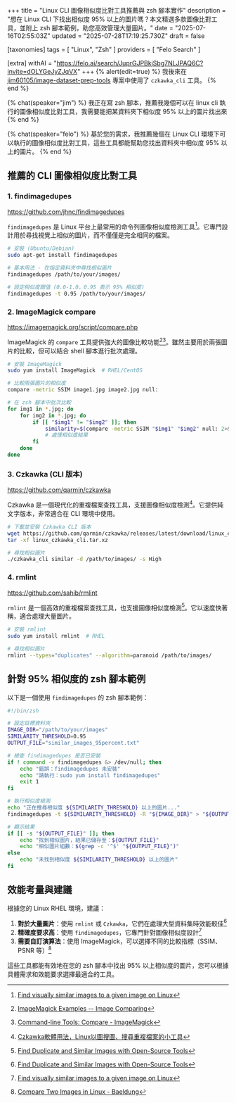 +++
title = "Linux CLI 圖像相似度比對工具推薦與 zsh 腳本實作"
description = "想在 Linux CLI 下找出相似度 95% 以上的圖片嗎？本文精選多款圖像比對工具，並附上 zsh 腳本範例，助您高效管理大量圖片。"
date = "2025-07-16T02:55:03Z"
updated = "2025-07-28T17:19:25.730Z"
draft = false

[taxonomies]
tags = [ "Linux", "Zsh" ]
providers = [ "Felo Search" ]

[extra]
withAI = "<https://felo.ai/search/JuprGJPBkjSbg7NLJPAQ6C?invite=dOLYGeJyZJqVX>"
+++
{% alert(edit=true) %}
我後來在 [jim60105/image-dataset-prep-tools](https://github.com/jim60105/image-dataset-prep-tools) 專案中使用了 `czkawka_cli` 工具。
{% end %}

{% chat(speaker="jim") %}
我正在寫 zsh 腳本，推薦我幾個可以在 linux cli 執行的圖像相似度比對工具，我需要能把某資料夾下相似度 95% 以上的圖片找出來
{% end %}

{% chat(speaker="felo") %}
基於您的需求，我推薦幾個在 Linux CLI 環境下可以執行的圖像相似度比對工具，這些工具都能幫助您找出資料夾中相似度 95% 以上的圖片。
{% end %}

## **推薦的 CLI 圖像相似度比對工具**

### **1. findimagedupes**

<https://github.com/jhnc/findimagedupes>

`findimagedupes` 是 Linux 平台上最常用的命令列圖像相似度檢測工具[^3]。它專門設計用於尋找視覺上相似的圖片，而不僅僅是完全相同的檔案。

```bash
# 安裝 (Ubuntu/Debian)
sudo apt-get install findimagedupes

# 基本用法 - 在指定資料夾中尋找相似圖片
findimagedupes /path/to/your/images/

# 設定相似度閾值 (0.0-1.0，0.95 表示 95% 相似度)
findimagedupes -t 0.95 /path/to/your/images/
```

### **2. ImageMagick compare**

<https://imagemagick.org/script/compare.php>

ImageMagick 的 `compare` 工具提供強大的圖像比較功能[^7][^16]。雖然主要用於兩張圖片的比較，但可以結合 shell 腳本進行批次處理。

```bash
# 安裝 ImageMagick
sudo yum install ImageMagick  # RHEL/CentOS

# 比較兩張圖片的相似度
compare -metric SSIM image1.jpg image2.jpg null:

# 在 zsh 腳本中批次比較
for img1 in *.jpg; do
    for img2 in *.jpg; do
        if [[ "$img1" != "$img2" ]]; then
            similarity=$(compare -metric SSIM "$img1" "$img2" null: 2>&1)
            # 處理相似度結果
        fi
    done
done
```

### **3. Czkawka (CLI 版本)**

<https://github.com/qarmin/czkawka>

Czkawka 是一個現代化的重複檔案查找工具，支援圖像相似度檢測[^26]。它提供純文字版本，非常適合在 CLI 環境中使用。

```bash
# 下載並安裝 Czkawka CLI 版本
wget https://github.com/qarmin/czkawka/releases/latest/download/linux_czkawka_cli.tar.xz
tar -xf linux_czkawka_cli.tar.xz

# 尋找相似圖片
./czkawka_cli similar -d /path/to/images/ -s High
```

### **4. rmlint**

<https://github.com/sahib/rmlint>

`rmlint` 是一個高效的重複檔案查找工具，也支援圖像相似度檢測[^8]。它以速度快著稱，適合處理大量圖片。

```bash
# 安裝 rmlint
sudo yum install rmlint  # RHEL

# 尋找相似圖片
rmlint --types="duplicates" --algorithm=paranoid /path/to/images/
```

## **針對 95% 相似度的 zsh 腳本範例**

以下是一個使用 `findimagedupes` 的 zsh 腳本範例：

```bash
#!/bin/zsh

# 設定目標資料夾
IMAGE_DIR="/path/to/your/images"
SIMILARITY_THRESHOLD=0.95
OUTPUT_FILE="similar_images_95percent.txt"

# 檢查 findimagedupes 是否已安裝
if ! command -v findimagedupes &> /dev/null; then
    echo "錯誤：findimagedupes 未安裝"
    echo "請執行：sudo yum install findimagedupes"
    exit 1
fi

# 執行相似度檢測
echo "正在搜尋相似度 ${SIMILARITY_THRESHOLD} 以上的圖片..."
findimagedupes -t ${SIMILARITY_THRESHOLD} -R "${IMAGE_DIR}" > "${OUTPUT_FILE}"

# 顯示結果
if [[ -s "${OUTPUT_FILE}" ]]; then
    echo "找到相似圖片，結果已儲存至：${OUTPUT_FILE}"
    echo "相似圖片組數：$(grep -c '^$' "${OUTPUT_FILE}")"
else
    echo "未找到相似度 ${SIMILARITY_THRESHOLD} 以上的圖片"
fi
```

## **效能考量與建議**

根據您的 Linux RHEL 環境，建議：

1. **對於大量圖片**：使用 `rmlint` 或 `Czkawka`，它們在處理大型資料集時效能較佳[^8]
2. **精確度要求高**：使用 `findimagedupes`，它專門針對圖像相似度設計[^3]
3. **需要自訂演算法**：使用 ImageMagick，可以選擇不同的比較指標（SSIM、PSNR 等）[^13]

這些工具都能有效地在您的 zsh 腳本中找出 95% 以上相似度的圖片，您可以根據具體需求和效能要求選擇最適合的工具。

[^3]: [Find visually similar images to a given image on Linux](https://softwarerecs.stackexchange.com/questions/17429/find-visually-similar-images-to-a-given-image-on-linux)
[^7]: [ImageMagick Examples -- Image Comparing](https://imagemagick.org/Usage/compare/)
[^8]: [Find Duplicate and Similar Images with Open-Source Tools](https://www.pixduplicate.com/blog/find-duplicate-similar-images-open-source/)
[^13]: [Compare Two Images in Linux - Baeldung](https://www.baeldung.com/linux/image-comparison)
[^16]: [Command-line Tools: Compare - ImageMagick](https://imagemagick.org/script/compare.php)
[^26]: [Czkawka軟體用法，Linux以圖搜圖、搜尋重複檔案的小工具](https://ivonblog.com/posts/czkawka-find-duplicates/)
